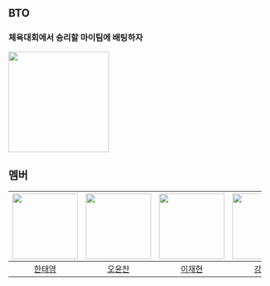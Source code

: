 ## BTO
### 체육대회에서 승리할 마이팀에 배팅하자
<img src="https://avatars.githubusercontent.com/u/169275869?s=200&v=4" width="200" />

<br>

## 멤버
|<img src="https://avatars.githubusercontent.com/u/122420333?v=4"  width="130"/>|<img src="https://avatars.githubusercontent.com/u/91408117?v=4"  width="130"/>|<img src="https://avatars.githubusercontent.com/u/128371415?v=4"  width="130"/>|<img src="https://avatars.githubusercontent.com/u/128358675?v=4"  width="130"/>|
|:-:|:-:|:-:|:-:|
|[한태영](https://github.com/noahmik)|[오윤찬](https://github.com/YunChan-Oh)|[이재현](https://github.com/ljhy07)|[강시우](https://github.com/kangsiwoo)|
